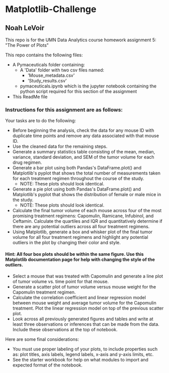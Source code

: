 # Matplotlib-Challenge
## Noah LeVoir

This repo is for the UMN Data Analytics course homework assignment 5: "The Power of Plots"

This repo contains the following files:
  - A Pymaceuticals folder containing:
    - A 'Data' folder with two csv files named:
      - 'Mouse_metadata.csv'
      - 'Study_results.csv'
    - pymaceuticals.ipynb which is the jupyter notebook containing the python script required for this section of the assignment
  - This ReadMe file

### Instructions for this assignment are as follows:

Your tasks are to do the following:
  - Before beginning the analysis, check the data for any mouse ID with duplicate time points and remove any data associated with that mouse ID.
  - Use the cleaned data for the remaining steps.
  - Generate a summary statistics table consisting of the mean, median, variance, standard deviation, and SEM of the tumor volume for each drug regimen.
  - Generate a bar plot using both Pandas's DataFrame.plot() and Matplotlib's pyplot that shows the total number of measurements taken for each treatment regimen throughout the course of the study.
    - NOTE: These plots should look identical.
  - Generate a pie plot using both Pandas's DataFrame.plot() and Matplotlib's pyplot that shows the distribution of female or male mice in the study.
    - NOTE: These plots should look identical.
  - Calculate the final tumor volume of each mouse across four of the most promising treatment regimens: Capomulin, Ramicane, Infubinol, and Ceftamin. Calculate the quartiles and IQR and quantitatively determine if there are any potential outliers across all four treatment regimens.
  - Using Matplotlib, generate a box and whisker plot of the final tumor volume for all four treatment regimens and highlight any potential outliers in the plot by changing their color and style.
####  Hint: All four box plots should be within the same figure. Use this Matplotlib documentation page for help with changing the style of the outliers.
  - Select a mouse that was treated with Capomulin and generate a line plot of tumor volume vs. time point for that mouse.
  - Generate a scatter plot of tumor volume versus mouse weight for the Capomulin treatment regimen.
  - Calculate the correlation coefficient and linear regression model between mouse weight and average tumor volume for the Capomulin treatment. Plot the linear regression model on top of the previous scatter plot.
  - Look across all previously generated figures and tables and write at least three observations or inferences that can be made from the data. Include these observations at the top of notebook.

Here are some final considerations:

  - You must use proper labeling of your plots, to include properties such as: plot titles, axis labels, legend labels, x-axis and y-axis limits, etc.
  - See the starter workbook for help on what modules to import and expected format of the notebook.
